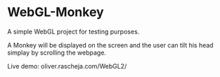 # WebGL-Monkey

A simple WebGL project for testing purposes.

A Monkey will be displayed on the screen and the user can tilt his head simplay by scrolling the webpage.


Live demo: oliver.rascheja.com/WebGL2/
